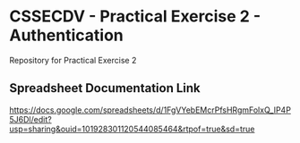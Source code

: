 ﻿# CSSECDV - Practical Exercise 2 - Authentication

Repository for Practical Exercise 2

## Spreadsheet Documentation Link 
https://docs.google.com/spreadsheets/d/1FgVYebEMcrPfsHRgmFolxQ_IP4P5J6Dl/edit?usp=sharing&ouid=101928301120544085464&rtpof=true&sd=true

